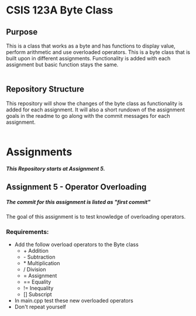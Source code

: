 # CSIS 123A Byte Class

## Purpose
This is a class that works as a byte and has functions to display value, perform arithmetic and use overloaded operators.
This is a byte class that is built upon in different assignments. Functionality is added with each assignment but basic function stays the same.
<br/>
<br/>

## Repository Structure
This repository will show the changes of the byte class as functionality is added for each assignment. It will also a short rundown of the assignment goals in the readme to go along with the commit messages for each assignment. 
<br/>
<br/>

# Assignments
##### This Repository starts at Assignment 5. 

## Assignment 5 - Operator Overloading
##### The commit for this assignment is listed as "first commit"
The goal of this assignment is to test knowledge of overloading operators.
### Requirements:
* Add the follow overload operators to the Byte class
    * \+ Addition
    * \- Subtraction
    * \* Multiplication
    * / Division
    * = Assignment
    * == Equality
    * != Inequality
    * \[\] Subscript
* In main.cpp test these new overloaded operators
* Don't repeat yourself